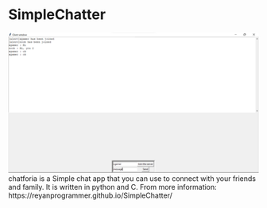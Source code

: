 # SimpleChatter
<img src="docs/img/s1.png">
chatforia is a Simple chat app that you can use to connect with your friends and family. It is written in python and C. 
From more information: https://reyanprogrammer.github.io/SimpleChatter/

